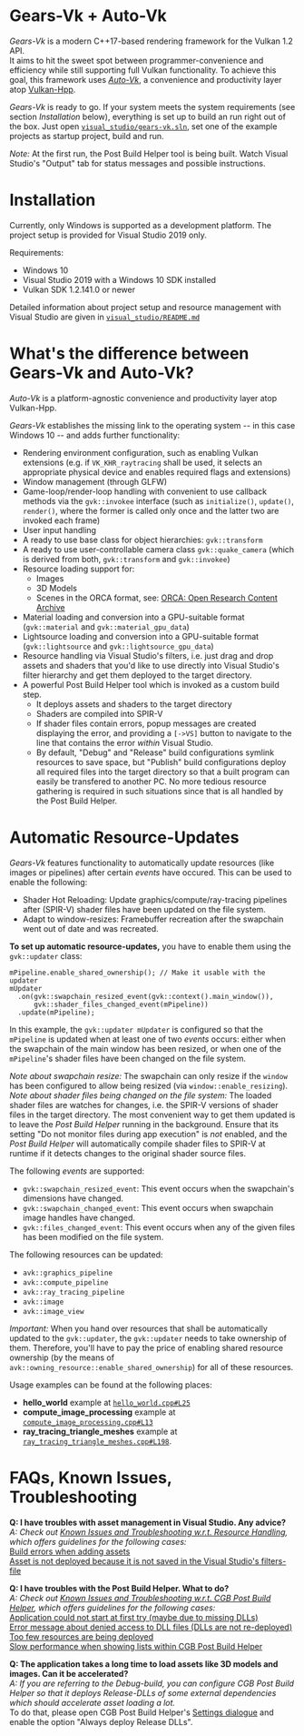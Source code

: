 # Gears-Vk + Auto-Vk

*Gears-Vk* is a modern C++17-based rendering framework for the Vulkan 1.2 API.      
It aims to hit the sweet spot between programmer-convenience and efficiency while still supporting full Vulkan functionality.
To achieve this goal, this framework uses [*Auto-Vk*](https://github.com/cg-tuwien/Auto-Vk), a convenience and productivity layer atop [Vulkan-Hpp](https://github.com/KhronosGroup/Vulkan-Hpp).

*Gears-Vk* is ready to go. If your system meets the system requirements (see section _Installation_ below), everything is set up to build an run right out of the box. Just open [`visual_studio/gears-vk.sln`](./visual_studio/gears-vk.sln), set one of the example projects as startup project, build and run.

*Note:* At the first run, the Post Build Helper tool is being built. Watch Visual Studio's "Output" tab for status messages and possible instructions.

# Installation

Currently, only Windows is supported as a development platform. The project setup is provided for Visual Studio 2019 only.

Requirements:
* Windows 10 
* Visual Studio 2019 with a Windows 10 SDK installed
* Vulkan SDK 1.2.141.0 or newer

Detailed information about project setup and resource management with Visual Studio are given in [`visual_studio/README.md`](./visual_studio/README.md)

# What's the difference between Gears-Vk and Auto-Vk?

*Auto-Vk* is a platform-agnostic convenience and productivity layer atop Vulkan-Hpp. 

*Gears-Vk* establishes the missing link to the operating system -- in this case Windows 10 -- and adds further functionality:
* Rendering environment configuration, such as enabling Vulkan extensions (e.g. if `VK_KHR_raytracing` shall be used, it selects an appropriate physical device and enables required flags and extensions)
* Window management (through GLFW)
* Game-loop/render-loop handling with convenient to use callback methods via the `gvk::invokee` interface (such as `initialize()`, `update()`, `render()`, where the former is called only once and the latter two are invoked each frame)
* User input handling
* A ready to use base class for object hierarchies: `gvk::transform`
* A ready to use user-controllable camera class `gvk::quake_camera` (which is derived from both, `gvk::transform` and `gvk::invokee`)
* Resource loading support for:
  * Images
  * 3D Models
  * Scenes in the ORCA format, see: [ORCA: Open Research Content Archive](https://developer.nvidia.com/orca)
* Material loading and conversion into a GPU-suitable format (`gvk::material` and `gvk::material_gpu_data`)
* Lightsource loading and conversion into a GPU-suitable format (`gvk::lightsource` and `gvk::lightsource_gpu_data`)
* Resource handling via Visual Studio's filters, i.e. just drag and drop assets and shaders that you'd like to use directly into Visual Studio's filter hierarchy and get them deployed to the target directory.
* A powerful Post Build Helper tool which is invoked as a custom build step.
  * It deploys assets and shaders to the target directory
  * Shaders are compiled into SPIR-V
  * If shader files contain errors, popup messages are created displaying the error, and providing a `[->VS]` button to navigate to the line that contains the error _within_ Visual Studio.
  * By default, "Debug" and "Release" build configurations symlink resources to save space, but "Publish" build configurations deploy all required files into the target directory so that a built program can easily be transfered to another PC. No more tedious resource gathering is required in such situations since that is all handled by the Post Build Helper.

# Automatic Resource-Updates

_Gears-Vk_ features functionality to automatically update resources (like images or pipelines) after certain _events_ have occured. This can be used to enable the following:
* Shader Hot Reloading: Update graphics/compute/ray-tracing pipelines after (SPIR-V) shader files have been updated on the file system.
* Adapt to window-resizes: Framebuffer recreation after the swapchain went out of date and was recreated.

**To set up automatic resource-updates,** you have to enable them using the `gvk::updater` class:
```
mPipeline.enable_shared_ownership(); // Make it usable with the updater
mUpdater
  .on(gvk::swapchain_resized_event(gvk::context().main_window()), 
      gvk::shader_files_changed_event(mPipeline))
  .update(mPipeline);
```

In this example, the `gvk::updater mUpdater` is configured so that the `mPipeline` is updated when at least one of two _events_ occurs: either when the swapchain of the main window has been resized, or when one of the `mPipeline`'s shader files have been changed on the file system. 

_Note about swapchain resize:_ The swapchain can only resize if the `window` has been configured to allow being resized (via `window::enable_resizing`).     
_Note about shader files being changed on the file system:_ The loaded shader files are watches for changes, i.e. the SPIR-V versions of shader files in the target directory. The most convenient way to get them updated is to leave the _Post Build Helper_ running in the background. Ensure that its setting "Do not monitor files during app execution" is _not_ enabled, and the _Post Build Helper_ will automatically compile shader files to SPIR-V at runtime if it detects changes to the original shader source files.

The following _events_ are supported:
* `gvk::swapchain_resized_event`: This event occurs when the swapchain's dimensions have changed.
* `gvk::swapchain_changed_event`: This event occurs when swapchain image handles have changed.
* `gvk::files_changed_event`: This event occurs when any of the given files has been modified on the file system.

The following resources can be updated:
* `avk::graphics_pipeline`
* `avk::compute_pipeline`
* `avk::ray_tracing_pipeline`
* `avk::image`
* `avk::image_view`

_Important:_ When you hand over resources that shall be automatically updated to the `gvk::updater`, the `gvk::updater` needs to take ownership of them. Therefore, you'll have to pay the price of enabling shared resource ownership (by the means of `avk::owning_resource::enable_shared_ownership`) for all of these resources.

Usage examples can be found at the following places:
* **hello_world** example at [`hello_world.cpp#L25`](https://github.com/cg-tuwien/Gears-Vk/blob/master/examples/hello_world/source/hello_world.cpp#L25)
* **compute_image_processing** example at [`compute_image_processing.cpp#L13`](https://github.com/cg-tuwien/Gears-Vk/blob/master/examples/compute_image_processing/source/compute_image_processing.cpp#L138)
* **ray_tracing_triangle_meshes** example at [`ray_tracing_triangle_meshes.cpp#L198`](https://github.com/cg-tuwien/Gears-Vk/blob/master/examples/ray_tracing_triangle_meshes/source/ray_tracing_triangle_meshes.cpp#L198).

# FAQs, Known Issues, Troubleshooting

**Q: I have troubles with asset management in Visual Studio. Any advice?**        
_A: Check out [Known Issues and Troubleshooting w.r.t. Resource Handling](https://github.com/cg-tuwien/cg_base/blob/master/visual_studio/README.md#known-issues-and-troubleshooting-wrt-asset-handling), which offers guidelines for the following cases:_      
[Build errors when adding assets](https://github.com/cg-tuwien/cg_base/blob/master/visual_studio/README.md#build-errors-when-adding-assets)         
[Asset is not deployed because it is not saved in the Visual Studio's filters-file](https://github.com/cg-tuwien/cg_base/blob/master/visual_studio/README.md#asset-is-not-deployed-because-it-is-not-saved-in-the-visual-studios-filters-file)     

**Q: I have troubles with the Post Build Helper. What to do?**        
_A: Check out [Known Issues and Troubleshooting w.r.t. CGB Post Build Helper](https://github.com/cg-tuwien/cg_base/tree/master/visual_studio#known-issues-and-troubleshooting-wrt-cgb-post-build-helper), which offers guidelines for the following cases:_        
[Application could not start at first try (maybe due to missing DLLs)](https://github.com/cg-tuwien/cg_base/tree/master/visual_studio#application-could-not-start-at-first-try-maybe-due-to-missing-dlls)        
[Error message about denied access to DLL files (DLLs are not re-deployed)](https://github.com/cg-tuwien/cg_base/tree/master/visual_studio#error-message-about-denied-access-to-dll-files-dlls-are-not-re-deployed)      
[Too few resources are being deployed](https://github.com/cg-tuwien/cg_base/tree/master/visual_studio#too-few-resources-are-being-deployed)      
[Slow performance when showing lists within CGB Post Build Helper](https://github.com/cg-tuwien/cg_base/tree/master/visual_studio#slow-performance-when-showing-lists-within-cgb-post-build-helper)      

**Q: The application takes a long time to load assets like 3D models and images. Can it be accelerated?**     
_A: If you are referring to the Debug-build, you can configure CGB Post Build Helper so that it deploys Release-DLLs of some external dependencies which should accelerate asset loading a lot._     
To do that, please open CGB Post Build Helper's [Settings dialogue](https://github.com/cg-tuwien/cg_base/tree/master/visual_studio#settings) and enable the option "Always deploy Release DLLs".

